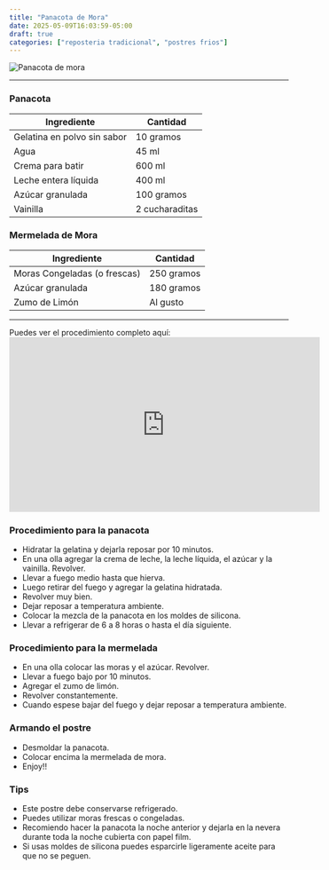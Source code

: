 ```yaml
---
title: "Panacota de Mora"
date: 2025-05-09T16:03:59-05:00
draft: true
categories: ["reposteria tradicional", "postres frios"]
---
```

![Panacota de mora](../../images/panacota_mora.jpg)
___
### Panacota

| Ingrediente | Cantidad |
| ----------- | ----------- |
| Gelatina en polvo sin sabor | 10 gramos |
| Agua | 45 ml |
| Crema para batir | 600 ml |
| Leche entera líquida | 400 ml |
| Azúcar granulada | 100 gramos |
| Vainilla | 2 cucharaditas |

### Mermelada de Mora

| Ingrediente | Cantidad |
| ----------- | ----------- |
| Moras Congeladas (o frescas) | 250 gramos |
| Azúcar granulada | 180 gramos |
| Zumo de Limón | Al gusto |

___

Puedes ver el procedimiento completo aquí: <iframe width="560" height="315" src="https://www.youtube.com/embed/kyHybp9QZ0g?si=uNjN145EooRnSZ9I" title="YouTube video player" frameborder="0" allow="accelerometer; autoplay; clipboard-write; encrypted-media; gyroscope; picture-in-picture; web-share" allowfullscreen></iframe>

### Procedimiento para la panacota

- Hidratar la gelatina y dejarla reposar por 10 minutos.
- En una olla agregar la crema de leche, la leche líquida, el azúcar y la vainilla. Revolver.
- Llevar a fuego medio hasta que hierva.
- Luego retirar del fuego y agregar la gelatina hidratada.
- Revolver muy bien.
- Dejar reposar a temperatura ambiente.
- Colocar la mezcla de la panacota en los moldes de silicona.
- Llevar a refrigerar de 6 a 8 horas o hasta el día siguiente.
  
### Procedimiento para la mermelada

- En una olla colocar las moras y el azúcar. Revolver.
- Llevar a fuego bajo por 10 minutos.
- Agregar el zumo de limón.
- Revolver constantemente.
- Cuando espese bajar del fuego y dejar reposar a temperatura ambiente.

### Armando el postre

- Desmoldar la panacota.
- Colocar encima la mermelada de mora.
- Enjoy!!

### Tips
- Este postre debe conservarse refrigerado.
- Puedes utilizar moras frescas o congeladas.
- Recomiendo hacer la panacota la noche anterior y dejarla en la nevera durante toda la noche cubierta con papel film.
- Si usas moldes de silicona puedes esparcirle ligeramente aceite para que no se peguen.
